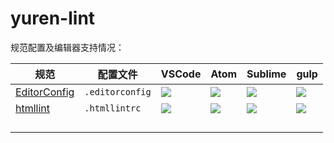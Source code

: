 # yuren-lint

规范配置及编辑器支持情况：

|规范|配置文件|VSCode|Atom|Sublime|gulp|
|---|---|---|---|---|---|
|[EditorConfig](http://editorconfig.org/)|`.editorconfig`|![](https://img.shields.io/badge/style-true-green.svg?label=plugin&style=flat-square)|![](https://img.shields.io/badge/style-true-green.svg?label=plugin&style=flat-square)|![](https://img.shields.io/badge/style-true-green.svg?label=plugin&style=flat-square)|![](https://img.shields.io/badge/style-false-red.svg?label=gulp&style=flat-square)|
|[htmllint](https://github.com/htmllint/htmllint)|`.htmllintrc`|![](https://img.shields.io/badge/style-false-red.svg?label=plugin&style=flat-square)|![](https://img.shields.io/badge/style-false-red.svg?label=plugin&style=flat-square)|![](https://img.shields.io/badge/style-true-green.svg?label=plugin&style=flat-square)|![](https://img.shields.io/badge/style-true-green.svg?label=gulp&style=flat-square)|
|||||||
|||||||
|||||||
|||||||
